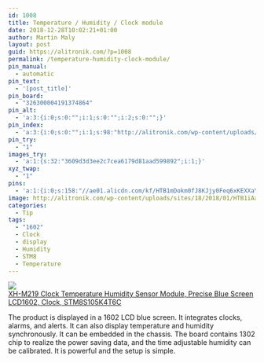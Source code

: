 ```yaml
---
id: 1008
title: Temperature / Humidity / Clock module
date: 2018-12-28T10:02:21+01:00
author: Martin Maly
layout: post
guid: https://alitronik.com/?p=1008
permalink: /temperature-humidity-clock-module/
pin_manual:
  - automatic
pin_text:
  - '[post_title]'
pin_board:
  - "326300004191374864"
pin_alt:
  - 'a:3:{i:0;s:0:"";i:1;s:0:"";i:2;s:0:"";}'
pin_index:
  - 'a:3:{i:0;s:0:"";i:1;s:98:"http://alitronik.com/wp-content/uploads/sites/18/2018/01/HTB1iAahd7fb_uJkSmRyq6zWxVXa3-300x300.jpg";i:2;s:158:"//ae01.alicdn.com/kf/HTB1mDokm0fJ8KJjy0Feq6xKEXXaY/-font-b-XH-M219-b-font-Clock-Temperature-Humidity-Sensor-Module-Precise-Blue-Screen-LCD1602.jpg_220x220.jpg";}'
pin_try:
  - "1"
images_try:
  - 'a:1:{s:32:"3609d3d3ee2c7cea6179d81aad599892";i:1;}'
xyz_twap:
  - "1"
pins:
  - 'a:1:{i:0;s:158:"//ae01.alicdn.com/kf/HTB1mDokm0fJ8KJjy0Feq6xKEXXaY/-font-b-XH-M219-b-font-Clock-Temperature-Humidity-Sensor-Module-Precise-Blue-Screen-LCD1602.jpg_220x220.jpg";}'
image: http://alitronik.com/wp-content/uploads/sites/18/2018/01/HTB1iAahd7fb_uJkSmRyq6zWxVXa3.jpg
categories:
  - Tip
tags:
  - "1602"
  - Clock
  - display
  - Humidity
  - STM8
  - Temperature
---
```

<a href="http://s.click.aliexpress.com/e/76aYvNj" target="_parent"><img src="//ae01.alicdn.com/kf/HTB1mDokm0fJ8KJjy0Feq6xKEXXaY/-font-b-XH-M219-b-font-Clock-Temperature-Humidity-Sensor-Module-Precise-Blue-Screen-LCD1602.jpg_220x220.jpg" /><span style="display: block;">XH-M219 Clock Temperature Humidity Sensor Module, Precise Blue Screen LCD1602, Clock, STM8S105K4T6C</span></a>

The product is displayed in a 1602 LCD blue screen. It integrates clocks, alarms, and alerts. It can also display temperature and humidity synchronously. It can be embedded in the chassis. The board contains 1302 chip to realize the power saving data, and the time adjustable humidity can be calibrated. It is powerful and the setup is simple.